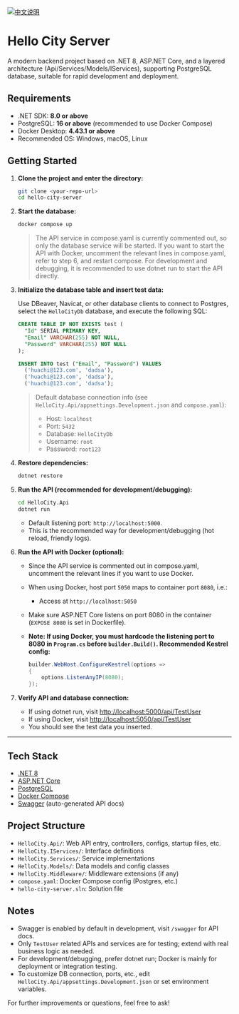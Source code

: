 [![中文说明](https://img.shields.io/badge/文档-中文-blue?style=flat-square)](./README.zh-CN.md)

# Hello City Server

A modern backend project based on .NET 8, ASP.NET Core, and a layered architecture (Api/Services/Models/IServices), supporting PostgreSQL database, suitable for rapid development and deployment.

## Requirements

- .NET SDK: **8.0 or above**
- PostgreSQL: **16 or above** (recommended to use Docker Compose)
- Docker Desktop: **4.43.1 or above**
- Recommended OS: Windows, macOS, Linux

## Getting Started

1. **Clone the project and enter the directory:**

   ```bash
   git clone <your-repo-url>
   cd hello-city-server
   ```

2. **Start the database:**

   ```bash
   docker compose up
   ```

   > The API service in compose.yaml is currently commented out, so only the database service will be started.
   > If you want to start the API with Docker, uncomment the relevant lines in compose.yaml, refer to step 6, and restart compose.
   > For development and debugging, it is recommended to use dotnet run to start the API directly.

3. **Initialize the database table and insert test data:**

   Use DBeaver, Navicat, or other database clients to connect to Postgres, select the `HelloCityDb` database, and execute the following SQL:

   ```sql
   CREATE TABLE IF NOT EXISTS test (
     "Id" SERIAL PRIMARY KEY,
     "Email" VARCHAR(255) NOT NULL,
     "Password" VARCHAR(255) NOT NULL
   );

   INSERT INTO test ("Email", "Password") VALUES
     ('huachi@123.com', 'dadsa'),
     ('huachi@123.com', 'dadsa'),
     ('huachi@123.com', 'dadsa');
   ```

   > Default database connection info (see `HelloCity.Api/appsettings.Development.json` and `compose.yaml`):
   >
   > - Host: `localhost`
   > - Port: `5432`
   > - Database: `HelloCityDb`
   > - Username: `root`
   > - Password: `root123`

4. **Restore dependencies:**

   ```bash
   dotnet restore
   ```

5. **Run the API (recommended for development/debugging):**

   ```bash
   cd HelloCity.Api
   dotnet run
   ```

   - Default listening port: `http://localhost:5000`.
   - This is the recommended way for development/debugging (hot reload, friendly logs).

6. **Run the API with Docker (optional):**

   - Since the API service is commented out in compose.yaml, uncomment the relevant lines if you want to use Docker.
   - When using Docker, host port `5050` maps to container port `8080`, i.e.:
     - Access at `http://localhost:5050`
   - Make sure ASP.NET Core listens on port 8080 in the container (`EXPOSE 8080` is set in Dockerfile).
   - **Note: If using Docker, you must hardcode the listening port to 8080 in `Program.cs` before `builder.Build()`. Recommended Kestrel config:**

     ```csharp
     builder.WebHost.ConfigureKestrel(options =>
     {
         options.ListenAnyIP(8080);
     });
     ```

7. **Verify API and database connection:**

   - If using dotnet run, visit [http://localhost:5000/api/TestUser](http://localhost:5000/api/TestUser)
   - If using Docker, visit [http://localhost:5050/api/TestUser](http://localhost:5050/api/TestUser)
   - You should see the test data you inserted.

---

## Tech Stack

- [.NET 8](https://dotnet.microsoft.com/)
- [ASP.NET Core](https://learn.microsoft.com/aspnet/core)
- [PostgreSQL](https://www.postgresql.org/)
- [Docker Compose](https://docs.docker.com/compose/)
- [Swagger](https://swagger.io/) (auto-generated API docs)

## Project Structure

- `HelloCity.Api/`: Web API entry, controllers, configs, startup files, etc.
- `HelloCity.IServices/`: Interface definitions
- `HelloCity.Services/`: Service implementations
- `HelloCity.Models/`: Data models and config classes
- `HelloCity.Middleware/`: Middleware extensions (if any)
- `compose.yaml`: Docker Compose config (Postgres, etc.)
- `hello-city-server.sln`: Solution file

## Notes

- Swagger is enabled by default in development, visit `/swagger` for API docs.
- Only `TestUser` related APIs and services are for testing; extend with real business logic as needed.
- For development/debugging, prefer dotnet run; Docker is mainly for deployment or integration testing.
- To customize DB connection, ports, etc., edit `HelloCity.Api/appsettings.Development.json` or set environment variables.

For further improvements or questions, feel free to ask!
